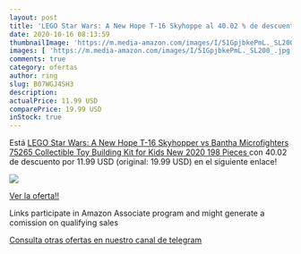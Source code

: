 ```yaml
---
layout: post
title: 'LEGO Star Wars: A New Hope T-16 Skyhoppe al 40.02 % de descuento'
date: 2020-10-16 08:13:59
thumbnailImage: 'https://m.media-amazon.com/images/I/51GpjbkePmL._SL200_.jpg'
images: [ 'https://m.media-amazon.com/images/I/51GpjbkePmL._SL200_.jpg' ]
comments: true
category: ofertas
author: ring
slug: B07WGJ4SH3
description:
actualPrice: 11.99 USD
comparePrice: 19.99 USD
inStock: true
---
```


Está [LEGO Star Wars: A New Hope T-16 Skyhopper vs Bantha Microfighters 75265 Collectible Toy Building Kit for Kids  New 2020  198 Pieces ](https://www.amazon.com/dp/B07WGJ4SH3/?tag=tolees-20) con 40.02 de descuento por 11.99 USD (original: 19.99 USD) en el siguiente enlace!

[![](https://m.media-amazon.com/images/I/51GpjbkePmL._SL200_.jpg)](https://www.amazon.com/dp/B07WGJ4SH3/?tag=tolees-20)

[Ver la oferta!!](https://www.amazon.com/dp/B07WGJ4SH3/?tag=tolees-20)

Links participate in Amazon Associate program and might generate a comission on qualifying sales

[Consulta otras ofertas en nuestro canal de telegram](https://t.me/s/ofertas25)
